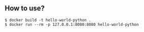 ## How to use?

```
$ docker build -t hello-world-python .
$ docker run --rm -p 127.0.0.1:8080:8080 hello-world-python
```
